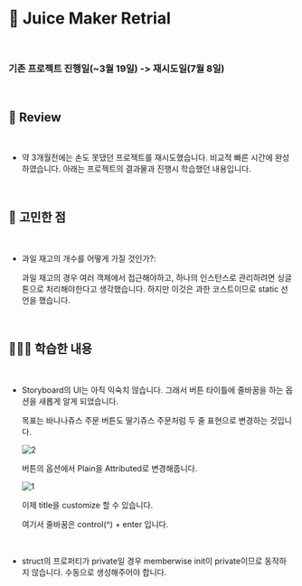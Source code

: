 # 🍎 Juice Maker Retrial

<br/>

### 기존 프로젝트 진행일(~3월 19일) -> 재시도일(7월 8일)

<br/>

## 📝 Review

<br/>

- 약 3개월전에는 손도 못댔던 프로젝트를 재시도했습니다. 비교적 빠른 시간에 완성하였습니다. 아래는 프로젝트의 결과물과 진행시 학습했던 내용입니다.

<br/>

## 🧐 고민한 점

<br/>

- 과일 재고의 개수를 어떻게 가질 것인가?:

  과일 재고의 경우 여러 객체에서 접근해야하고, 하나의 인스턴스로 관리하려면 싱글톤으로 처리해야한다고 생각했습니다. 하지만 이것은 과한 코스트이므로 static 선언을 했습니다.

<br/>

## 🧑🏻‍💻 학습한 내용

<br/>

- Storyboard의 UI는 아직 익숙치 않습니다. 그래서 버튼 타이틀에 줄바꿈을 하는 옵션을 새롭게 알게 되었습니다.

  목표는 바나나쥬스 주문 버튼도 딸기쥬스 주문처럼 두 줄 표현으로 변경하는 것입니다.

  ![2](/Users/seungjinbaek/Desktop/2.png)

  버튼의 옵션에서 Plain을 Attributed로 변경해줍니다.

  ![1](/Users/seungjinbaek/Desktop/1.png)

  이제 title을 customize 할 수 있습니다.

  여기서 줄바꿈은 control(^) + enter 입니다.

  <br/>

- struct의 프로퍼티가 private일 경우 memberwise init이 private이므로 동작하지 않습니다. 수동으로 생성해주어야 합니다.

